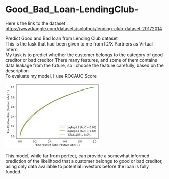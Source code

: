 # Good_Bad_Loan-LendingClub-

Here's the link to the dataset : https://www.kaggle.com/datasets/solothok/lending-club-dataset-20172014

Predict Good and Bad loan from Lending Club dataset   
This is the task that had been given to me from ID/X Partners as Virtual Intern   
My task is to predict whether the customer belongs to the category of good creditor or bad creditor 
There many features, and some of them contains data leakage from the future, so I choose the feature carefully, based on the description   
To evaluate my model, I use ROCAUC Score

<img src=ROCAUC.jpg width=300>

This model, while far from perfect, can provide a somewhat informed prediction of the likelihood that a customer belongs to good or bad creditor, using only data available to potential investors before the loan is fully funded.
